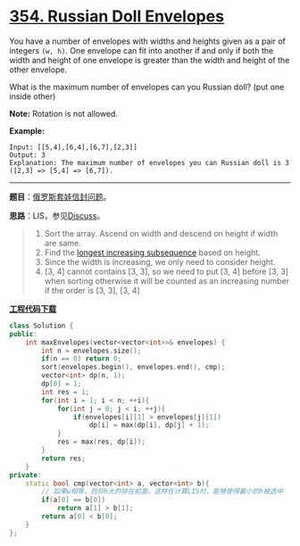 # [354. Russian Doll Envelopes](https://leetcode.com/problems/russian-doll-envelopes/)

You have a number of envelopes with widths and heights given as a pair of integers `(w, h)`. One envelope can fit into another if and only if both the width and height of one envelope is greater than the width and height of the other envelope.

What is the maximum number of envelopes can you Russian doll? (put one inside other)

**Note:**
Rotation is not allowed.

**Example:**

```
Input: [[5,4],[6,4],[6,7],[2,3]]
Output: 3 
Explanation: The maximum number of envelopes you can Russian doll is 3 ([2,3] => [5,4] => [6,7]).
```

-----

**题目**：[俄罗斯套娃信封问题](https://leetcode-cn.com/problems/russian-doll-envelopes/)。

**思路**：LIS，参见[Discuss](https://leetcode.com/problems/russian-doll-envelopes/discuss/82763/Java-NLogN-Solution-with-Explanation)。

> 1. Sort the array. Ascend on width and descend on height if width are same.
> 2. Find the [longest increasing subsequence](https://leetcode.com/problems/longest-increasing-subsequence/) based on height.
> 3. Since the width is increasing, we only need to consider height.
> 4. [3, 4] cannot contains [3, 3], so we need to put [3, 4] before [3, 3] when sorting otherwise it will be counted as an increasing number if the order is [3, 3], [3, 4]

[**工程代码下载**](https://github.com/shenkh/leetcode)

```cpp
class Solution {
public:
    int maxEnvelopes(vector<vector<int>>& envelopes) {
        int n = envelopes.size();
        if(n == 0) return 0;
        sort(envelopes.begin(), envelopes.end(), cmp);
        vector<int> dp(n, 1);
        dp[0] = 1;
        int res = 1;
        for(int i = 1; i < n; ++i){
            for(int j = 0; j < i; ++j){
                if(envelopes[i][1] > envelopes[j][1])
                    dp[i] = max(dp[i], dp[j] + 1);
            }
            res = max(res, dp[i]);
        }
        return res;
    }
private:
    static bool cmp(vector<int> a, vector<int> b){
        // 如果w相等，则将h大的排在前面，这样在计算LIS时，能够使得最小的h被选中
        if(a[0] == b[0])
            return a[1] > b[1];
        return a[0] < b[0];
    }
};
```
